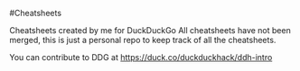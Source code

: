 #Cheatsheets

Cheatsheets created by me for DuckDuckGo
All cheatsheets have not been merged, this is just a personal repo to keep track of all the cheatsheets.

You can contribute to DDG at https://duck.co/duckduckhack/ddh-intro
